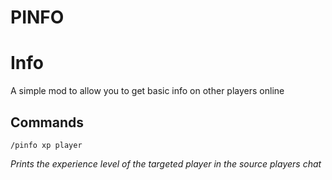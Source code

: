 # PINFO

# Info

A simple mod to allow you to get basic info on other players online

## Commands

```/pinfo xp player```

<I>Prints the experience level of the targeted player in the source players chat
